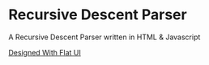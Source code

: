 # Recursive Descent Parser

A Recursive Descent Parser written in HTML & Javascript

[Designed With Flat UI](http://designmodo.github.io/Flat-UI/)

